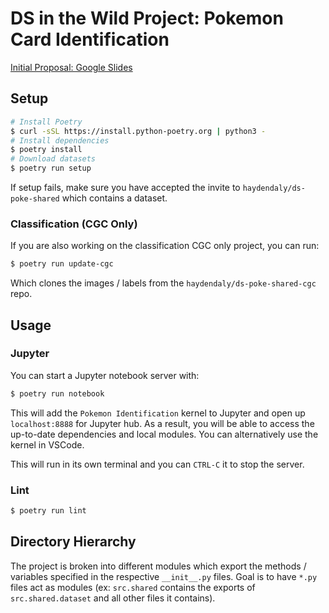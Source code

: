 # DS in the Wild Project: Pokemon Card Identification

[Initial Proposal: Google Slides](https://docs.google.com/presentation/d/1t7WQ5hytdsKvZk0Yyzdm0pFz0CW3NU4ZImZ9vTHxLuE/edit?usp=sharing)

## Setup

```sh
# Install Poetry
$ curl -sSL https://install.python-poetry.org | python3 -
# Install dependencies
$ poetry install
# Download datasets
$ poetry run setup
```

If setup fails, make sure you have accepted the invite to `haydendaly/ds-poke-shared` which contains a dataset.

### Classification (CGC Only)

If you are also working on the classification CGC only project, you can run:

```sh
$ poetry run update-cgc
```

Which clones the images / labels from the `haydendaly/ds-poke-shared-cgc` repo.

## Usage

### Jupyter

You can start a Jupyter notebook server with:

```sh
$ poetry run notebook
```

This will add the `Pokemon Identification` kernel to Jupyter and open up `localhost:8888` for Jupyter hub. As a result, you will be able to access the up-to-date dependencies and local modules. You can alternatively use the kernel in VSCode.

This will run in its own terminal and you can `CTRL-C` it to stop the server.

### Lint

```sh
$ poetry run lint
```

## Directory Hierarchy

The project is broken into different modules which export the methods / variables specified in the respective `__init__.py` files. Goal is to have `*.py` files act as modules (ex: `src.shared` contains the exports of `src.shared.dataset` and all other files it contains).
